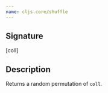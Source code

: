 ```yaml
---
name: cljs.core/shuffle
---
```


## Signature
[coll]


## Description

Returns a random permutation of `coll`.
